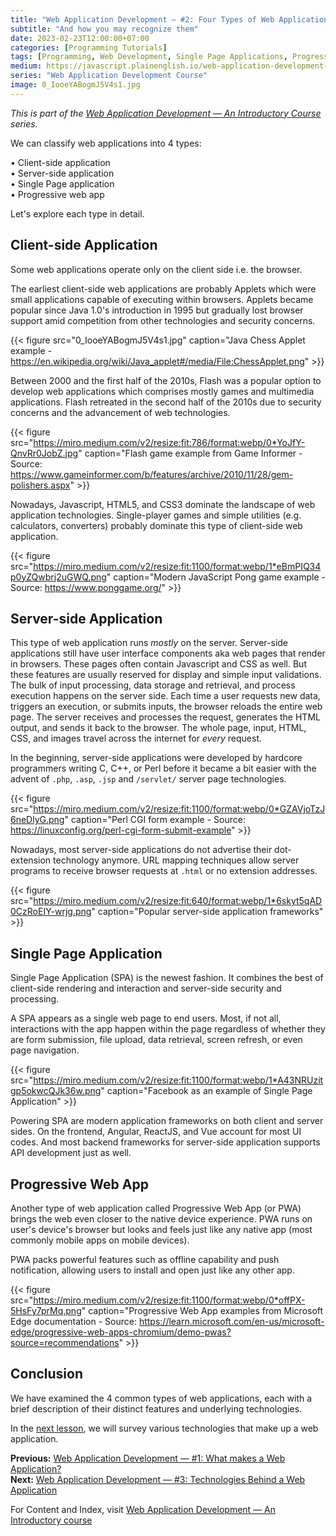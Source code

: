 ```yaml
---
title: "Web Application Development — #2: Four Types of Web Applications"
subtitle: "And how you may recognize them"
date: 2023-02-23T12:00:00+07:00
categories: [Programming Tutorials]
tags: [Programming, Web Development, Single Page Applications, Progressive Web App, Coding, JavaScript, Course]
medium: https://javascript.plainenglish.io/web-application-development-2-four-types-of-web-applications-61036240796
series: "Web Application Development Course"
image: 0_IooeYABogmJ5V4s1.jpg
---
```


*This is part of the [Web Application Development — An Introductory Course](../web-application-development-introductory-course/) series.*

We can classify web applications into 4 types:

• Client-side application  
• Server-side application  
• Single Page application  
• Progressive web app

Let's explore each type in detail.

## Client-side Application

Some web applications operate only on the client side i.e. the browser.

The earliest client-side web applications are probably Applets which were small applications capable of executing within browsers. Applets became popular since Java 1.0's introduction in 1995 but gradually lost browser support amid competition from other technologies and security concerns.

{{< figure src="0_IooeYABogmJ5V4s1.jpg" caption="Java Chess Applet example - https://en.wikipedia.org/wiki/Java_applet#/media/File:ChessApplet.png" >}}

Between 2000 and the first half of the 2010s, Flash was a popular option to develop web applications which comprises mostly games and multimedia applications. Flash retreated in the second half of the 2010s due to security concerns and the advancement of web technologies.

{{< figure src="https://miro.medium.com/v2/resize:fit:786/format:webp/0*YoJfY-QnvRr0JobZ.jpg" caption="Flash game example from Game Informer - Source: https://www.gameinformer.com/b/features/archive/2010/11/28/gem-polishers.aspx" >}}

Nowadays, Javascript, HTML5, and CSS3 dominate the landscape of web application technologies. Single-player games and simple utilities (e.g. calculators, converters) probably dominate this type of client-side web application.

{{< figure src="https://miro.medium.com/v2/resize:fit:1100/format:webp/1*eBmPIQ34p0yZQwbrj2uGWQ.png" caption="Modern JavaScript Pong game example - Source: https://www.ponggame.org/" >}}

## Server-side Application

This type of web application runs _mostly_ on the server. Server-side applications still have user interface components aka web pages that render in browsers. These pages often contain Javascript and CSS as well. But these features are usually reserved for display and simple input validations. The bulk of input processing, data storage and retrieval, and process execution happens on the server side. Each time a user requests new data, triggers an execution, or submits inputs, the browser reloads the entire web page. The server receives and processes the request, generates the HTML output, and sends it back to the browser. The whole page, input, HTML, CSS, and images travel across the internet for _every_ request.

In the beginning, server-side applications were developed by hardcore programmers writing C, C++, or Perl before it became a bit easier with the advent of `.php`, `.asp`, `.jsp` and `/servlet/` server page technologies.

{{< figure src="https://miro.medium.com/v2/resize:fit:1100/format:webp/0*GZAVjoTzJ6neDlyG.png" caption="Perl CGI form example - Source: https://linuxconfig.org/perl-cgi-form-submit-example" >}}

Nowadays, most server-side applications do not advertise their dot-extension technology anymore. URL mapping techniques allow server programs to receive browser requests at `.html` or no extension addresses.

{{< figure src="https://miro.medium.com/v2/resize:fit:640/format:webp/1*6skyt5qAD0CzRoEIY-wrjg.png" caption="Popular server-side application frameworks" >}}

## Single Page Application

Single Page Application (SPA) is the newest fashion. It combines the best of client-side rendering and interaction and server-side security and processing.

A SPA appears as a single web page to end users. Most, if not all, interactions with the app happen within the page regardless of whether they are form submission, file upload, data retrieval, screen refresh, or even page navigation.

{{< figure src="https://miro.medium.com/v2/resize:fit:1100/format:webp/1*A43NRUzitgp5okwcQJk36w.png" caption="Facebook as an example of Single Page Application" >}}

Powering SPA are modern application frameworks on both client and server sides. On the frontend, Angular, ReactJS, and Vue account for most UI codes. And most backend frameworks for server-side application supports API development just as well.

## Progressive Web App

Another type of web application called Progressive Web App (or PWA) brings the web even closer to the native device experience. PWA runs on user's device's browser but looks and feels just like any native app (most commonly mobile apps on mobile devices).

PWA packs powerful features such as offline capability and push notification, allowing users to install and open just like any other app.

{{< figure src="https://miro.medium.com/v2/resize:fit:1100/format:webp/0*offPX-5HsFy7prMq.png" caption="Progressive Web App examples from Microsoft Edge documentation - Source: https://learn.microsoft.com/en-us/microsoft-edge/progressive-web-apps-chromium/demo-pwas?source=recommendations" >}}

## Conclusion

We have examined the 4 common types of web applications, each with a brief description of their distinct features and underlying technologies.

In the [next lesson](https://javascript.plainenglish.io/web-application-development-3-technologies-behind-a-web-application-a9e30be2962d), we will survey various technologies that make up a web application.

**Previous:** [Web Application Development — #1: What makes a Web Application?](../web-application-development-1-what-makes-a-web-application/)  
**Next:** [Web Application Development — #3: Technologies Behind a Web Application](https://javascript.plainenglish.io/web-application-development-3-technologies-behind-a-web-application-a9e30be2962d)

For Content and Index, visit [Web Application Development — An Introductory course](../web-application-development-introductory-course/)
